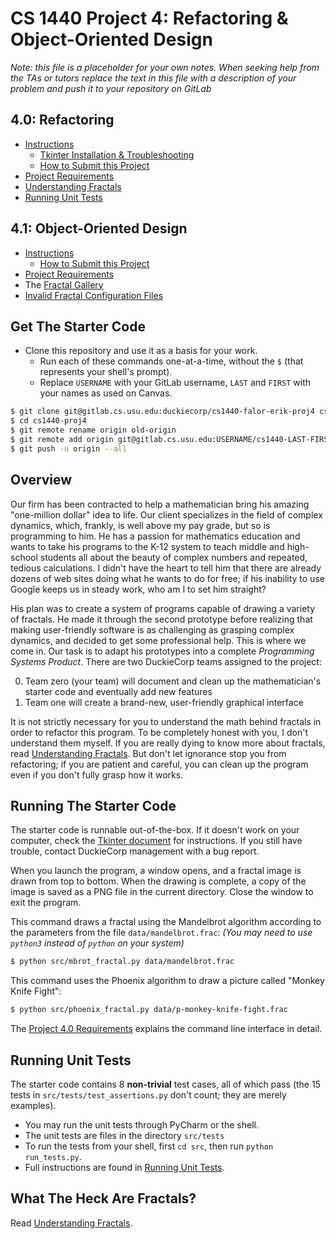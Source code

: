 # CS 1440 Project 4: Refactoring & Object-Oriented Design

*Note: this file is a placeholder for your own notes.  When seeking help from the TAs or tutors replace the text in this file with a description of your problem and push it to your repository on GitLab*


## 4.0: Refactoring
*   [Instructions](./instructions/4.0-README.md)
    *   [Tkinter Installation & Troubleshooting](./instructions/4.0-Tkinter.md)
    *   [How to Submit this Project](./instructions/How_To_Submit.md)
*   [Project Requirements](./instructions/4.0-Project_Requirements.md)
*   [Understanding Fractals](./instructions/4.0-Fractals.md)
*   [Running Unit Tests](./instructions/4.0-Running_Unit_Tests.md)

## 4.1: Object-Oriented Design

*   [Instructions](./instructions/4.1-README.md)
    *   [How to Submit this Project](./instructions/How_To_Submit.md)
*   [Project Requirements](./instructions/4.1-Project_Requirements.md)
*   The [Fractal Gallery](./data/README.md)
*   [Invalid Fractal Configuration Files](./invalid/README.md)


## Get The Starter Code

*   Clone this repository and use it as a basis for your work.
    *   Run each of these commands one-at-a-time, without the `$` (that represents your shell's prompt).
    *   Replace `USERNAME` with your GitLab username, `LAST` and `FIRST` with your names as used on Canvas.

```bash
$ git clone git@gitlab.cs.usu.edu:duckiecorp/cs1440-falor-erik-proj4 cs1440-proj4
$ cd cs1440-proj4
$ git remote rename origin old-origin
$ git remote add origin git@gitlab.cs.usu.edu:USERNAME/cs1440-LAST-FIRST-proj4
$ git push -u origin --all
```


## Overview

Our firm has been contracted to help a mathematician bring his amazing "one-million dollar" idea to life.  Our client specializes in the field of complex dynamics, which, frankly, is well above my pay grade, but so is programming to him.  He has a passion for mathematics education and wants to take his programs to the K-12 system to teach middle and high-school students all about the beauty of complex numbers and repeated, tedious calculations.  I didn't have the heart to tell him that there are already dozens of web sites doing what he wants to do for free; if his inability to use Google keeps us in steady work, who am I to set him straight?

His plan was to create a system of programs capable of drawing a variety of fractals.  He made it through the second prototype before realizing that making user-friendly software is as challenging as grasping complex dynamics, and decided to get some professional help.  This is where we come in.  Our task is to adapt his prototypes into a complete *Programming Systems Product*.  There are two DuckieCorp teams assigned to the project:

0.  Team zero (your team) will document and clean up the mathematician's starter code and eventually add new features
1.  Team one will create a brand-new, user-friendly graphical interface

It is not strictly necessary for you to understand the math behind fractals in order to refactor this program.  To be completely honest with you, I don't understand them myself.  If you are really dying to know more about fractals, read [Understanding Fractals](./instructions/4.0-Fractals.md).  But don't let ignorance stop you from refactoring; if you are patient and careful, you can clean up the program even if you don't fully grasp how it works.


## Running The Starter Code

The starter code is runnable out-of-the-box.  If it doesn't work on your computer, check the [Tkinter document](./instructions/4.0-Tkinter.md) for instructions.  If you still have trouble, contact DuckieCorp management with a bug report.

When you launch the program, a window opens, and a fractal image is drawn from top to bottom.  When the drawing is complete, a copy of the image is saved as a PNG file in the current directory.  Close the window to exit the program.

This command draws a fractal using the Mandelbrot algorithm according to the parameters from the file `data/mandelbrot.frac`:
*(You may need to use `python3` instead of `python` on your system)*

```bash
$ python src/mbrot_fractal.py data/mandelbrot.frac
```

This command uses the Phoenix algorithm to draw a picture called "Monkey Knife Fight":

```bash
$ python src/phoenix_fractal.py data/p-monkey-knife-fight.frac
```

The [Project 4.0 Requirements](./instructions/4.0-Project_Requirements.md#user-interface) explains the command line interface in detail.



## Running Unit Tests

The starter code contains 8 **non-trivial** test cases, all of which pass (the 15 tests in `src/tests/test_assertions.py` don't count; they are merely examples).

*   You may run the unit tests through PyCharm or the shell.
*   The unit tests are files in the directory `src/tests`
*   To run the tests from your shell, first `cd src`, then run `python run_tests.py`.
*   Full instructions are found in [Running Unit Tests](./instructions/4.0-Running_Unit_Tests.md).



## What The Heck Are Fractals?

Read [Understanding Fractals](./instructions/4.0-Fractals.md).
